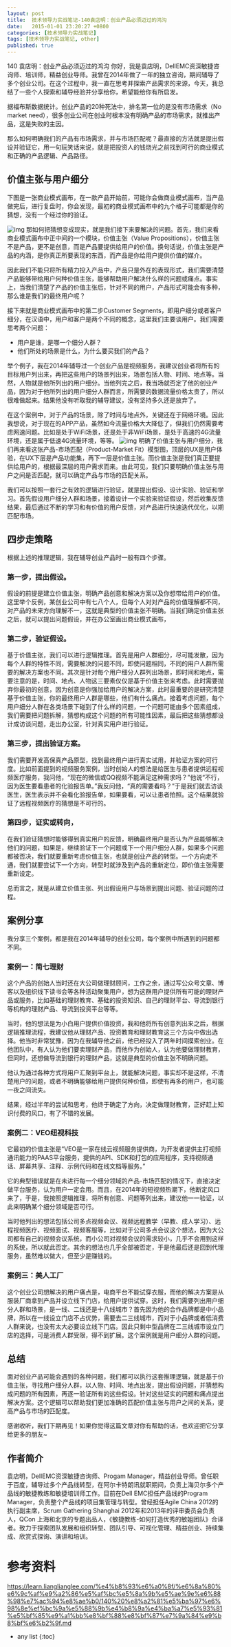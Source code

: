 ```yaml
---
layout: post
title:  技术领导力实战笔记-140袁店明：创业产品必须迈过的鸿沟
date:   2015-01-01 23:20:27 +0800
categories: [技术领导力实战笔记]
tags: [技术领导力实战笔记, other]
published: true
---
```




140 袁店明：创业产品必须迈过的鸿沟
你好，我是袁店明，DellEMC资深敏捷咨询师、培训师，精益创业导师。我曾在2014年做了一年的独立咨询，期间辅导了多个创业公司。在这个过程中，我一直在思考并探索产品需求的来源，今天，我总结了一些个人探索和辅导经验并分享给你，希望能给你有所启发。

据福布斯数据统计。创业产品的20种死法中，排名第一位的是没有市场需求（No market need），很多创业公司在创业时根本没有明确产品的市场需求，就推出产品，这是失败的主因。

那么如何明确我们的产品有市场需求，并与市场匹配呢？最直接的方法就是提出假设并验证它，用一句玩笑话来说，就是把投资人的钱烧光之前找到可行的商业模式和正确的产品逻辑、产品路径。

## 价值主张与用户细分

下图是一张商业模式画布，在一款产品开始前，可能你会做商业模式画布，当产品做完后，进行复盘时，你会发现，最初的商业模式画布中的九个格子可能都是你的猜想，没有一个经过你的验证。

![img](https://learn.lianglianglee.com/%e4%b8%93%e6%a0%8f/%e6%8a%80%e6%9c%af%e9%a2%86%e5%af%bc%e5%8a%9b%e5%ae%9e%e6%88%98%e7%ac%94%e8%ae%b0/assets/24c3f92da019ba625f0fafa8a176a2c3.jpg) 那如何把猜想变成现实，就是我们接下来要解决的问题。首先，我们来看商业模式画布中正中间的一个模块，价值主张（Value Propositions），价值主张不是产品，更不是创意，而是产品要提供给用户的价值。换句话说，价值主张是产品的内涵，是你真正所要表现的东西，而产品是你给用户提供价值的媒介。

因此我们不能只将所有精力投入产品中，产品只是外在的表现形式，我们需要清楚产品能够带给用户何种价值主张，能够帮助用户解决什么样的问题或痛点。事实上，当我们清楚了产品的价值主张后，针对不同的用户，产品形式可能会有多种，那么谁是我们的最终用户呢？

接下来就是商业模式画布中的第二步Customer Segments，即用户细分或者客户细分，在汉语中，用户和客户是两个不同的概念，这里我们主要谈用户。我们需要思考两个问题：

* 用户是谁，是哪一个细分人群？
* 他们所处的场景是什么，为什么要买我们的产品？

举个例子，我在2014年辅导过一个创业产品是视频服务，我建议创业者将所有的目标用户列出来，再把这些用户的场景列出来，场景包括人物、时间、地点等。当然，人物就是他所列出的用户细分。当他列完之后，我当场就否定了他的创业产品，因为对于他所列出的用户细分人群而言，所需要的数据流量价格太贵了，所以很难做起来。结果他没有听取我的辅导建议，没有坚持多久还是放弃了。

在这个案例中，对于产品的场景，除了时间与地点外，关键还在于网络环境。因此我想说，对于现在的APP产品，虽然如今流量价格大大降低了，但我们仍然需要考虑网速问题。比如是处于WiFi场景，还是处于非WiFi场景，是处于高速的4G流量环境，还是属于低速4G流量环境，等等。 ![img](https://learn.lianglianglee.com/%e4%b8%93%e6%a0%8f/%e6%8a%80%e6%9c%af%e9%a2%86%e5%af%bc%e5%8a%9b%e5%ae%9e%e6%88%98%e7%ac%94%e8%ae%b0/assets/db038b001e49e967b48026c191a0c7fb.jpg) 明确了价值主张与用户细分，我们再来看这张产品-市场匹配（Product-Market Fit）模型图，顶层的UX是用户体验，在UX下层是产品功能集，再下一层是价值主张。而价值主张是我们真正要提供给用户的，根据最深层的用户需求而来。由此可见，我们只要明确价值主张与用户之间是否匹配，就可以确定产品与市场的匹配关系。

我们可以按照一套行之有效的逻辑进行验证，就是提出假设、设计实验、验证和学习。首先假设用户细分人群和场景，接着设计一个实验来验证假设，然后收集反馈结果，最后通过不断的学习和有价值的用户反馈，对产品进行快速迭代优化，以期匹配市场。

## 四步走策略

根据上述的推理逻辑，我在辅导创业产品时一般有四个步骤。

### 第一步，提出假设。

假设的前提是建立价值主张，明确产品创意和解决方案以及你想带给用户的价值。这里举个反例，某创业公司中有七八个人，但每个人对对产品的价值理解都不同，对产品的未来方向理解不一，这就是典型的价值主张不明确。当我们确定价值主张之后，就可以提出问题假设，并在办公室画出商业模式画布，

### 第二步，验证假设。

基于价值主张，我们可以进行逻辑推理。首先是用户人群细分，尽可能发散，因为每个人群的特性不同，需要解决的问题不同，即使问题相同，不同的用户人群所需要的解决方案也不同。其次是针对每个用户细分人群列出场景，即时间和地点，需要注意的是，时间、地点、人物这三要素仅仅是基于价值主张来考虑。此时需要抛弃你最初的创意，因为创意是你强加给用户的解决方案，此时最重要的是研究清楚基于价值主张，你的最终用户人群是哪些，他们有什么痛点。接着考虑问题，每个用户细分人群在各类场景下碰到了什么样的问题，一个问题可能由多个因素组成，我们需要把问题拆解，猜想构成这个问题的所有可能性因素，最后把这些猜想都设计成访谈问题，走出办公室，针对真实用户进行验证。

### 第三步，提出验证方案。

我们需要开发高保真产品原型，找到最终用户进行真实试用，并验证方案的可行度。比如前面提到的视频服务案例，当时创始人的想法是给医生与患者提供远程视频医疗服务，我问他，“现在的微信或QQ视频不能满足这种需求吗？”他说“不行，因为医生要看患者的化验报告单。”我反问他，“真的需要看吗？”于是我们就去访谈医生，医生表示并不会看化验报告单，如果要看，可以让患者拍照。这个结果就验证了远程视频医疗的猜想是不可行的。

### 第四步，证实或转向，

在我们验证猜想时能够得到真实用户的反馈，明确最终用户是否认为产品能够解决他们的问题，如果是，继续验证下一个问题或下一个用户细分人群，如果多个问题都被否决，我们就要重新考虑价值主张，也就是创业产品的转型。一个方向走不通，我们就要尝试下一个方向，转型时就涉及到产品的重新定位，即价值主张需要重新设定。

总而言之，就是从建立价值主张、列出假设用户与场景到提出问题、验证问题的过程。

## 案例分享

我分享三个案例，都是我在2014年辅导的创业公司，每个案例中所遇到的问题都不同。

### 案例一：简七理财

这个产品的创始人当时还在大公司做理财顾问，工作之余，通过写公众号文章、博客以及组织线下读书会等各种活动聚集用户，想为这群用户提供所有可能的理财产品或服务，比如基础的理财教育、基础的投资知识、自己的理财平台、导流到银行等机构的理财产品、导流到投资平台等等。

当时，他的想法是为小白用户提供价值投资，我和他将所有创意列出来之后，根据逻辑推理流程，我建议他从理财产品、投资教育和理财教育这三个方向中做出选择。他当时非常犹豫，因为在我辅导他之前，他已经投入了两年时间摸索创业。在他团队中，有人认为他们要卖理财产品，而他作为创始人，认为他要做理财教育，但同时，还想做导流到银行的理财产品，这就是典型的价值主张不明确问题。

他认为通过各种方式将用户汇聚到平台上，就能解决问题，事实却不是这样，不清楚用户的问题，或者不明确能够给用户提供何种价值，即使有再多的用户，也可能一夜之间流失。

结果，经过半年的尝试和思考，他终于确定了方向，决定做理财教育，正好赶上知识付费的风口，有了不错的发展。

### 案例二：VEO纽视科技

它最初的价值主张是“VEO是一家在线云视频服务提供商，为开发者提供主打视频通讯能力的PAAS平台服务，提供的API、SDK和打包的应用程序，支持视频通话、屏幕共享、注释、示例代码和在线文档等服务。”

它的典型错误就是在未进行每一个细分领域的产品-市场匹配的情况下，直接决定做平台服务，认为用户一定会用。而且，在2014年的短视频热潮下，他断定风口来了，于是，我按照逻辑推理，将所有创意、问题等列出来，建议他一一验证，以此来明确某个细分领域是否可行。

当时他列出的想法包括公司多点视频会议、视频远程教学（早教、成人学习）、远程视频医疗、视频面试、视频客服等，比如对于公司多点会议这个想法，因为大公司都有自己的视频会议系统，而小公司对视频会议的需求较小，几乎不会用到这样的系统，所以就此否定。其余的想法也几乎全部被否定，于是他最后还是回到代理服务，虽然难以做大，但至少是赚钱的。

### 案例三：美人工厂

这个创业公司想解决的用户痛点是，电商平台不能试穿衣服，而他的解决方案是从服装厂商拿到产品并设立线下门店，给用户提供试穿。这时，我们需要列出用户细分人群和场景，是一线、二线还是十八线城市？首先因为他的合作品牌都是中小品牌，所以在一线设立门店不占优势，需要去二三线城市，而对于小品牌或者低消费人群来说，也没有太大必要设立线下门店。因此只剩中型品牌在二三线城市设立门店的选择，可是消费人群受限，得不到扩展。这个案例就是用户细分人群的问题。

## 总结

面对创业产品可能会遇到的各种问题，我们都可以执行这套推理逻辑，就是基于价值主张，寻找用户细分人群，以人物、时间、地点出发，提出假设问题，并猜想构成问题的所有因素，再逐一验证所有的这些假设。针对这些证实的问题和痛点提出解决方案。这个逻辑可以帮助我们更加准确的匹配价值主张与用户之间的关系，提高产品与市场的匹配度。

感谢收听，我们下期再见！如果你觉得这篇文章对你有帮助的话，也欢迎把它分享给更多的朋友~

## 作者简介

袁店明，DellEMC资深敏捷咨询师、Progam Manager，精益创业导师。曾任职于百度，辅导过多个产品线转型，在阿尔卡特朗讯就职期间，负责上海贝尔多个产品线的敏捷教练和敏捷培训师工作。目前在Dell EMC担任产品线的Program Manager，负责整个产品线的项目集管理与转型。曾经担任Agile China 2012的执行副主席，Scrum Gathering Shanghai 2012年和2013年的评审委员会负责人，QCon 上海和北京的专题出品人，《敏捷教练-如何打造优秀的敏姐团队》合译者。致力于探索团队发展和组织转型、团队引导、可视化管理、精益创业、持续集成、欣赏式探询、演讲和培训。




# 参考资料

https://learn.lianglianglee.com/%e4%b8%93%e6%a0%8f/%e6%8a%80%e6%9c%af%e9%a2%86%e5%af%bc%e5%8a%9b%e5%ae%9e%e6%88%98%e7%ac%94%e8%ae%b0/140%20%e8%a2%81%e5%ba%97%e6%98%8e%ef%bc%9a%e5%88%9b%e4%b8%9a%e4%ba%a7%e5%93%81%e5%bf%85%e9%a1%bb%e8%bf%88%e8%bf%87%e7%9a%84%e9%b8%bf%e6%b2%9f.md

* any list
{:toc}
